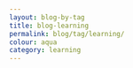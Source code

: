 ```yaml
---
layout: blog-by-tag
title: blog-learning
permalink: blog/tag/learning/
colour: aqua
category: learning
---
```

